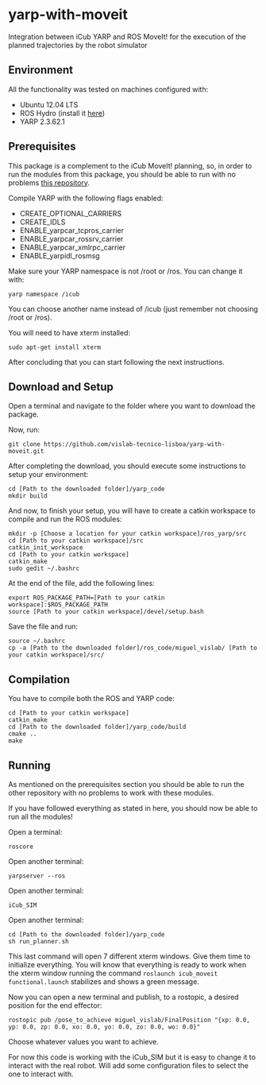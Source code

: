 # yarp-with-moveit

Integration between iCub YARP and ROS MoveIt! for the execution of the planned trajectories by the robot simulator

## Environment

All the functionality was tested on machines configured with:

+ Ubuntu 12.04 LTS
+ ROS Hydro (install it [here](http://wiki.ros.org/hydro/Installation/Ubuntu))
+ YARP 2.3.62.1

## Prerequisites

This package is a complement to the iCub MoveIt! planning, so, in order to run the modules from this package, you should be able to run with no problems [this repository](https://github.com/vislab-tecnico-lisboa/icub-moveit).

Compile YARP with the following flags enabled:

+ CREATE_OPTIONAL_CARRIERS
+ CREATE_IDLS
+ ENABLE_yarpcar_tcpros_carrier
+ ENABLE_yarpcar_rossrv_carrier
+ ENABLE_yarpcar_xmlrpc_carrier
+ ENABLE_yarpidl_rosmsg

Make sure your YARP namespace is not /root or /ros. You can change it with:

    yarp namespace /icub

You can choose another name instead of /icub (just remember not choosing /root or /ros).

You will need to have xterm installed:

    sudo apt-get install xterm

After concluding that you can start following the next instructions.

## Download and Setup

Open a terminal and navigate to the folder where you want to download the package.

Now, run:

    git clone https://github.com/vislab-tecnico-lisboa/yarp-with-moveit.git

After completing the download, you should execute some instructions to setup your environment:

    cd [Path to the downloaded folder]/yarp_code
    mkdir build

And now, to finish your setup, you will have to create a catkin workspace to compile and run the ROS modules:

    mkdir -p [Choose a location for your catkin workspace]/ros_yarp/src
    cd [Path to your catkin workspace]/src
    catkin_init_workspace
    cd [Path to your catkin workspace]
    catkin_make
    sudo gedit ~/.bashrc

At the end of the file, add the following lines:

    export ROS_PACKAGE_PATH=[Path to your catkin workspace]:$ROS_PACKAGE_PATH
    source [Path to your catkin workspace]/devel/setup.bash

Save the file and run:

    source ~/.bashrc
    cp -a [Path to the downloaded folder]/ros_code/miguel_vislab/ [Path to your catkin workspace]/src/

## Compilation

You have to compile both the ROS and YARP code:

    cd [Path to your catkin workspace]
    catkin_make
    cd [Path to the downloaded folder]/yarp_code/build
    cmake ..
    make

## Running

As mentioned on the prerequisites section you should be able to run the other repository with no problems to work with these modules.

If you have followed everything as stated in here, you should now be able to run all the modules!

Open a terminal:

    roscore

Open another terminal:

    yarpserver --ros

Open another terminal:

    iCub_SIM

Open another terminal:

    cd [Path to the downloaded folder]/yarp_code
    sh run_planner.sh

This last command will open 7 different xterm windows. Give them time to initialize everything. You will know that everything is ready to work when the xterm window running the command `roslaunch icub_moveit functional.launch` stabilizes and shows a green message.

Now you can open a new terminal and publish, to a rostopic, a desired position for the end effector:

    rostopic pub /pose_to_achieve miguel_vislab/FinalPosition "{xp: 0.0, yp: 0.0, zp: 0.0, xo: 0.0, yo: 0.0, zo: 0.0, wo: 0.0}"

Choose whatever values you want to achieve.

For now this code is working with the iCub_SIM but it is easy to change it to interact with the real robot. Will add some configuration files to select the one to interact with.
